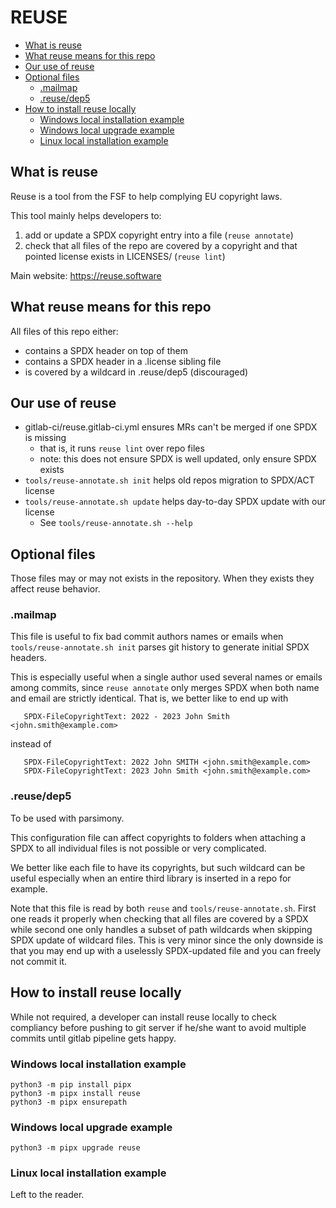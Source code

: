 <!--
SPDX-FileCopyrightText: 2023 - 2024 Anthony Loiseau <anthony.loiseau@allcircuits.com>

SPDX-License-Identifier: LicenseRef-ALLCircuits-ACT-1.1
-->

# REUSE <!-- omit from toc -->

- [What is reuse](#what-is-reuse)
- [What reuse means for this repo](#what-reuse-means-for-this-repo)
- [Our use of reuse](#our-use-of-reuse)
- [Optional files](#optional-files)
  - [.mailmap](#mailmap)
  - [.reuse/dep5](#reusedep5)
- [How to install reuse locally](#how-to-install-reuse-locally)
  - [Windows local installation example](#windows-local-installation-example)
  - [Windows local upgrade example](#windows-local-upgrade-example)
  - [Linux local installation example](#linux-local-installation-example)

## What is reuse

Reuse is a tool from the FSF to help complying EU copyright laws.

This tool mainly helps developers to:

1. add or update a SPDX copyright entry into a file (`reuse annotate`)
2. check that all files of the repo are covered by a copyright
   and that pointed license exists in LICENSES/ (`reuse lint`)

Main website: <https://reuse.software>

## What reuse means for this repo

All files of this repo either:

- contains a SPDX header on top of them
- contains a SPDX header in a .license sibling file
- is covered by a wildcard in .reuse/dep5 (discouraged)

## Our use of reuse

- gitlab-ci/reuse.gitlab-ci.yml ensures MRs can't be merged if one SPDX is missing
  - that is, it runs `reuse lint` over repo files
  - note: this does not ensure SPDX is well updated, only ensure SPDX exists
- `tools/reuse-annotate.sh init` helps old repos migration to SPDX/ACT license
- `tools/reuse-annotate.sh update` helps day-to-day SPDX update with our license
  - See `tools/reuse-annotate.sh --help`

## Optional files

Those files may or may not exists in the repository.
When they exists they affect reuse behavior.

### .mailmap

This file is useful to fix bad commit authors names or emails when
`tools/reuse-annotate.sh init` parses git history to generate initial
SPDX headers.

This is especially useful when a single author used several names or emails
among commits, since `reuse annotate` only merges SPDX when both name and
email are strictly identical. That is, we better like to end up with

```text
   SPDX-FileCopyrightText: 2022 - 2023 John Smith <john.smith@example.com>
```

instead of

```text
   SPDX-FileCopyrightText: 2022 John SMITH <john.smith@example.com>
   SPDX-FileCopyrightText: 2023 John Smith <john.smith@example.com>
```

### .reuse/dep5

To be used with parsimony.

This configuration file can affect copyrights to folders
when attaching a SPDX to all individual files is not possible
or very complicated.

We better like each file to have its copyrights, but such wildcard
can be useful especially when an entire third library is inserted
in a repo for example.

Note that this file is read by both `reuse` and `tools/reuse-annotate.sh`.
First one reads it properly when checking that all files are covered by a SPDX
while second one only handles a subset of path wildcards when skipping SPDX
update of wildcard files. This is very minor since the only downside is that
you may end up with a uselessly SPDX-updated file and you can freely not
commit it.

## How to install reuse locally

While not required, a developer can install reuse locally to check compliancy
before pushing to git server if he/she want to avoid multiple commits until
gitlab pipeline gets happy.

### Windows local installation example

```shell
python3 -m pip install pipx
python3 -m pipx install reuse
python3 -m pipx ensurepath
```

### Windows local upgrade example

```shell
python3 -m pipx upgrade reuse
```

### Linux local installation example

Left to the reader.
